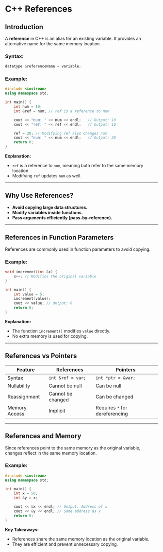 # C++ References

## Introduction

A **reference** in C++ is an alias for an existing variable. It provides an alternative name for the same memory location.

### Syntax:

```cpp
datatype &referenceName = variable;
```

### Example:

```cpp
#include <iostream>
using namespace std;

int main() {
    int num = 10;
    int &ref = num; // ref is a reference to num

    cout << "num: " << num << endl;   // Output: 10
    cout << "ref: " << ref << endl;   // Output: 10

    ref = 20; // Modifying ref also changes num
    cout << "num: " << num << endl;   // Output: 20
    return 0;
}
```

**Explanation:**

- `ref` is a reference to `num`, meaning both refer to the same memory location.
- Modifying `ref` updates `num` as well.

---

## Why Use References?

- **Avoid copying large data structures.**
- **Modify variables inside functions.**
- **Pass arguments efficiently (pass-by-reference).**

---

## References in Function Parameters

References are commonly used in function parameters to avoid copying.

### Example:

```cpp
void increment(int &x) {
    x++; // Modifies the original variable
}

int main() {
    int value = 5;
    increment(value);
    cout << value; // Output: 6
    return 0;
}
```

**Explanation:**

- The function `increment()` modifies `value` directly.
- No extra memory is used for copying.

---

## References vs Pointers

| Feature       | References        | Pointers                       |
| ------------- | ----------------- | ------------------------------ |
| Syntax        | `int &ref = var;` | `int *ptr = &var;`             |
| Nullability   | Cannot be null    | Can be null                    |
| Reassignment  | Cannot be changed | Can be changed                 |
| Memory Access | Implicit          | Requires `*` for dereferencing |

---

## References and Memory

Since references point to the same memory as the original variable, changes reflect in the same memory location.

### Example:

```cpp
#include <iostream>
using namespace std;

int main() {
    int x = 50;
    int &y = x;

    cout << &x << endl; // Output: Address of x
    cout << &y << endl; // Same address as x
    return 0;
}
```

**Key Takeaways:**

- References share the same memory location as the original variable.
- They are efficient and prevent unnecessary copying.
